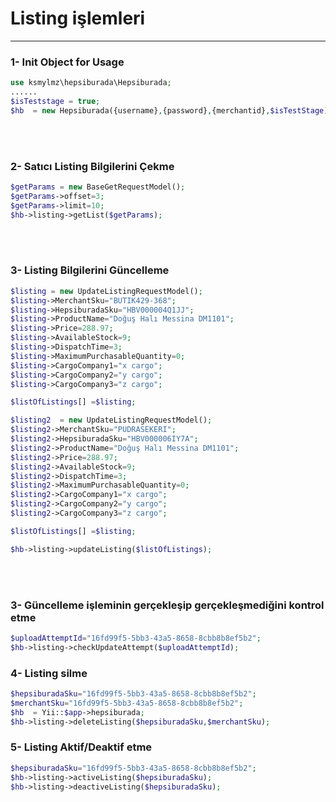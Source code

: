 # Listing işlemleri 
_________________


### 1- Init Object for Usage

````php
use ksmylmz\hepsiburada\Hepsiburada;
......
$isTeststage = true;
$hb  = new Hepsiburada({username},{password},{merchantid},$isTestStage);
````
<br/>
<br/>

### 2- Satıcı Listing Bilgilerini Çekme

```php
$getParams = new BaseGetRequestModel();
$getParams->offset=3;
$getParams->limit=10;
$hb->listing->getList($getParams);
```
<br/>
<br/>

### 3- Listing Bilgilerini Güncelleme

```php
$listing = new UpdateListingRequestModel();
$listing->MerchantSku="BUTIK429-368";
$listing->HepsiburadaSku="HBV000004Q1JJ";
$listing->ProductName="Doğuş Halı Messina DM1101";
$listing->Price=288.97;
$listing->AvailableStock=9;
$listing->DispatchTime=3;
$listing->MaximumPurchasableQuantity=0;
$listing->CargoCompany1="x cargo";
$listing->CargoCompany2="y cargo";
$listing->CargoCompany3="z cargo";

$listOfListings[] =$listing;

$listing2  = new UpdateListingRequestModel();
$listing2->MerchantSku="PUDRASEKERI";
$listing2->HepsiburadaSku="HBV000006IY7A";
$listing2->ProductName="Doğuş Halı Messina DM1101";
$listing2->Price=288.97;
$listing2->AvailableStock=9;
$listing2->DispatchTime=3;
$listing2->MaximumPurchasableQuantity=0;
$listing2->CargoCompany1="x cargo";
$listing2->CargoCompany2="y cargo";
$listing2->CargoCompany3="z cargo";

$listOfListings[] =$listing;

$hb->listing->updateListing($listOfListings);
```
<br/>
<br/>

### 3- Güncelleme işleminin gerçekleşip gerçekleşmediğini kontrol etme

```php
$uploadAttemptId="16fd99f5-5bb3-43a5-8658-8cbb8b8ef5b2";
$hb->listing->checkUpdateAttempt($uploadAttemptId);

```

### 4- Listing silme

```php
$hepsiburadaSku="16fd99f5-5bb3-43a5-8658-8cbb8b8ef5b2";
$merchantSku="16fd99f5-5bb3-43a5-8658-8cbb8b8ef5b2";
$hb  = Yii::$app->hepsiburada;
$hb->listing->deleteListing($hepsiburadaSku,$merchantSku);
```

### 5- Listing Aktif/Deaktif etme

```php
$hepsiburadaSku="16fd99f5-5bb3-43a5-8658-8cbb8b8ef5b2";
$hb->listing->activeListing($hepsiburadaSku);
$hb->listing->deactiveListing($hepsiburadaSku);
```